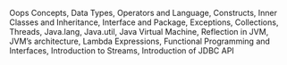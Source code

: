 Oops Concepts, Data Types, Operators and Language, Constructs, Inner Classes and Inheritance, Interface and Package, Exceptions, Collections, Threads, Java.lang, Java.util, Java Virtual Machine, Reflection in JVM, JVM’s architecture, Lambda Expressions, Functional Programming and Interfaces, Introduction to Streams, Introduction of JDBC API 
